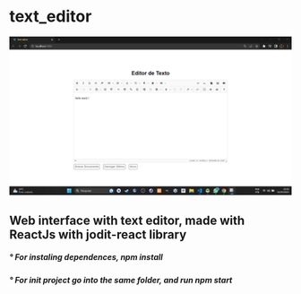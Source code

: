 # text_editor

<div> <img src="https://raw.githubusercontent.com/gheysiell/images/main/text_editor.png" /> </div>
<div> <h2> Web interface with text editor, made with ReactJs with jodit-react library </h2> </div>
<div> <h5> ° For instaling dependences, npm install </h5> </div>
<div> <h5> ° For init project go into the same folder, and run npm start </h5> </div>